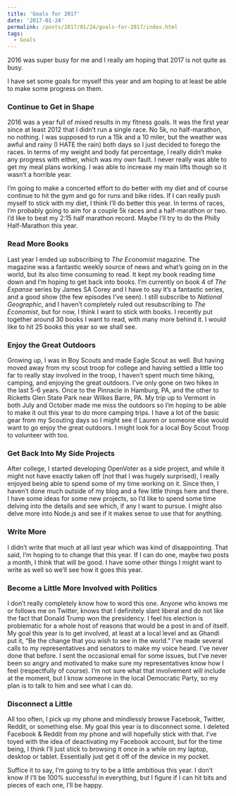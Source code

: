 ```yaml
---
title: 'Goals for 2017'
date: '2017-01-24'
permalink: /posts/2017/01/24/goals-for-2017/index.html
tags:
  - Goals
---
```


2016 was super busy for me and I really am hoping that 2017 is not quite as busy.
<!-- excerpt -->

I have set some goals for myself this year and am hoping to at least be able to make some progress on them.

### Continue to Get in Shape

2016 was a year full of mixed results in my fitness goals. It was the first year since at least 2012 that I didn’t run a single race. No 5k, no half-marathon, no nothing. I was supposed to run a 15k and a 10 miler, but the weather was awful and rainy (I HATE the rain) both days so I just decided to forego the races. In terms of my weight and body fat percentage, I really didn’t make any progress with either, which was my own fault. I never really was able to get my meal plans working. I was able to increase my main lifts though so it wasn’t a horrible year.

I’m going to make a concerted effort to do better with my diet and of course continue to hit the gym and go for runs and bike rides. If I can really push myself to stick with my diet, I think I’ll do better this year. In terms of races, I’m probably going to aim for a couple 5k races and a half-marathon or two. I’d like to beat my 2:15 half marathon record. Maybe I’ll try to do the Philly Half-Marathon this year.

### Read More Books

Last year I ended up subscribing to <em>The Economist</em> magazine. The magazine was a fantastic weekly source of news and what’s going on in the world, but its also time consuming to read. It kept my book reading time down and I’m hoping to get back into books. I’m currently on book 4 of <em>The Expanse</em> series by James SA Corey and I have to say it’s a fantastic series, and a good show (the few episodes I’ve seen). I still subscribe to <em>National Geographic</em>, and I haven’t completely ruled out resubscribing to <em>The Economist</em>, but for now, I think I want to stick with books. I recently put together around 30 books I want to read, with many more behind it. I would like to hit 25 books this year so we shall see.

### Enjoy the Great Outdoors

Growing up, I was in Boy Scouts and made Eagle Scout as well. But having moved away from my scout troop for college and having settled a little too far to really stay involved in the troop, I haven’t spent much time hiking, camping, and enjoying the great outdoors. I’ve only gone on two hikes in the last 5-6 years. Once to the Pinnacle in Hamburg, PA, and the other to Ricketts Glen State Park near Wilkes Barre, PA. My trip up to Vermont in both July and October made me miss the outdoors so I’m hoping to be able to make it out this year to do more camping trips. I have a lot of the basic gear from my Scouting days so I might see if Lauren or someone else would want to go enjoy the great outdoors. I might look for a local Boy Scout Troop to volunteer with too.

### Get Back Into My Side Projects

After college, I started developing OpenVoter as a side project, and while it might not have exactly taken off (not that I was hugely surprised), I really enjoyed being able to spend some of my time working on it. Since then, I haven’t done much outside of my blog and a few little things here and there. I have some ideas for some new projects, so I’d like to spend some time delving into the details and see which, if any I want to pursue. I might also delve more into Node.js and see if it makes sense to use that for anything.

### Write More

I didn’t write that much at all last year which was kind of disappointing. That said, I’m hoping to to change that this year. If I can do one, maybe two posts a month, I think that will be good. I have some other things I might want to write as well so we’ll see how it goes this year.

### Become a Little More Involved with Politics

I don’t really completely know how to word this one. Anyone who knows me or follows me on Twitter, knows that I definitely slant liberal and do not like the fact that Donald Trump won the presidency. I feel his election is problematic for a whole host of reasons that would be a post in and of itself. My goal this year is to get involved, at least at a local level and as Ghandi put it, “Be the change that you wish to see in the world.” I’ve made several calls to my representatives and senators to make my voice heard. I’ve never done that before. I sent the occasional email for some issues, but I’ve never been so angry and motivated to make sure my representatives know how I feel (respectfully of course). I’m not sure what that involvement will include at the moment, but I know someone in the local Democratic Party, so my plan is to talk to him and see what I can do.

### Disconnect a Little

All too often, I pick up my phone and mindlessly browse Facebook, Twitter, Reddit, or something else. My goal this year is to disconnect some. I deleted Facebook & Reddit from my phone and will hopefully stick with that. I’ve toyed with the idea of deactivating my Facebook account, but for the time being, I think I’ll just stick to browsing it once in a while on my laptop, desktop or tablet. Essentially just get it off of the device in my pocket.

Suffice it to say, I’m going to try to be a little ambitious this year. I don’t know if I’ll be 100% successful in everything, but I figure if I can hit bits and pieces of each one, I’ll be happy.
